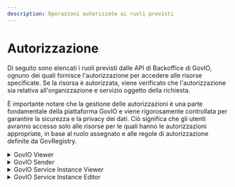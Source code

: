 ```yaml
---
description: Operazioni autorizzate ai ruoli previsti
---
```


# Autorizzazione

Di seguito sono elencati i ruoli previsti dalle API di Backoffice di GovIO, ognuno dei quali fornisce l'autorizzazione per accedere alle risorse specificate. Se la risorsa è autorizzata, viene verificato che l'autorizzazione sia relativa all'organizzazione e servizio oggetto della richiesta.

È importante notare che la gestione delle autorizzazioni è una parte fondamentale della piattaforma GovIO e viene rigorosamente controllata per garantire la sicurezza e la privacy dei dati. Ciò significa che gli utenti avranno accesso solo alle risorse per le quali hanno le autorizzazioni appropriate, in base al ruolo assegnato e alle regole di autorizzazione definite da GovRegistry.

<details>

<summary>GovIO Viewer</summary>

Ha visibilità dei file caricati e dello stato di spedizione dei messaggi presenti sulla piattaforma.

Autorizza le risorse:

* `GET /files/*`
* `GET /messages/*`
* `GET /services/*`
* `GET /organizations/*`

</details>

<details>

<summary>GovIO Sender</summary>

Estende le autorizzazioni del ruolo GovIO Viewer con la possibilità di inviare messaggi, sia singoli che massivamente tramite upload di file CSV

Autorizza le risorse:

* `POST /files`
* `GET /files/*`
* `POST /messages`
* `GET /messages/*`
* `GET /services/*`
* `GET /organizations/*`

</details>

<details>

<summary>GovIO Service Instance Viewer</summary>

Ha visibilità dei servizi di notifica configurati e dei modelli associati

Autorizza le risorse:

* `GET /service-instances/*`
* `GET /placeholders/*`
* `GET /templates/*`
* `GET /services/*`
* `GET /organizations/*`

</details>

<details>

<summary>GovIO Service Instance Editor</summary>

Estende le autorizzazioni del Service Instance Editor con la possibilità di registrare e modificare servizi di notifica ed i relativi modelli di messaggio

Autorizza le risorse:

* `GET,POST,PUT,PATCH,DELETE /service-instances/*`
* `GET,POST,PUT,PATCH,DELETE /placeholders/*`
* `GET,POST,PUT,PATCH,DELETE /templates/*`
* `GET /services/*`
* `GET /organizations/*`

</details>

